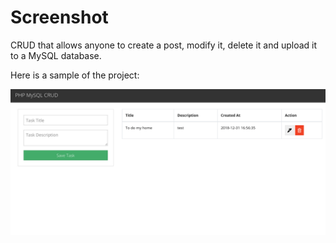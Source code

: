 # Screenshot
CRUD that allows anyone to create a post, modify it, delete it and upload it to a MySQL database.

Here is a sample of the project:

![](docs/screenshot.png)
